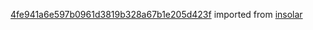 [4fe941a6e597b0961d3819b328a67b1e205d423f](https://github.com/insolar/insolar/commit/4fe941a6e597b0961d3819b328a67b1e205d423f) imported from [insolar](https://github.com/insolar/insolar)
